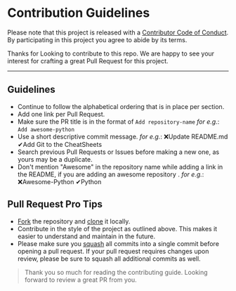# Contribution Guidelines

Please note that this project is released with a [Contributor Code of Conduct](CODE_OF_CONDUCT.md). By participating in this project you agree to abide by its terms.

Thanks for Looking to contribute to this repo. We are happy to see your interest for crafting a great Pull Request for this project.

----

## Guidelines

- Continue to follow the alphabetical ordering that is in place per section.
- Add one link per Pull Request.
- Make sure the PR title is in the format of `Add repository-name` *for e.g.*: `Add awesome-python`
- Use a short descriptive commit message. *for e.g.*: ❌Update README.md ✔Add Git to the CheatSheets
- Search previous Pull Requests or Issues before making a new one, as yours may be a duplicate.
- Don't mention "Awesome" in the repository name while adding a link in the README, if you are adding an awesome repository . *for e.g.*: ❌Awesome-Python  ✔Python

## Pull Request Pro Tips

<!-- markdown-link-check-disable -->
- [Fork](http://guides.github.com/activities/forking/) the repository and [clone](https://help.github.com/articles/cloning-a-repository/) it locally.
- Contribute in the style of the project as outlined above. This makes it easier to understand and maintain in the future.
- Please make sure you [squash](https://dev.to/pb/git-squash-simplified-3ba1) all commits into a single commit before opening a pull request. If your pull request requires changes upon review, please be sure to squash all additional commits as well.
<!-- markdown-link-check-enable -->

> Thank you so much for reading the contributing guide. Looking forward to review a great PR from you.
